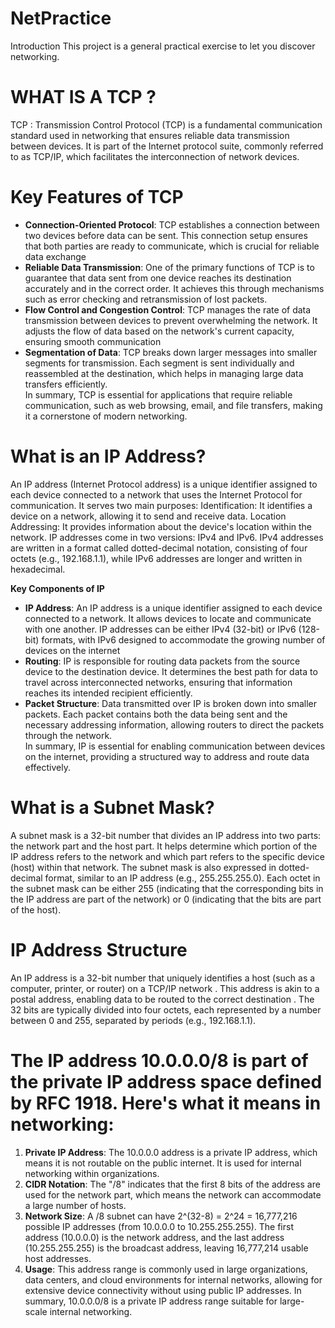 # NetPractice
Introduction This project is a general practical exercise to let you discover networking.

# WHAT IS A TCP ?

TCP : Transmission Control Protocol (TCP) is a fundamental communication standard used in networking that ensures reliable data transmission between devices. It is part of the Internet 
protocol suite, commonly referred to as TCP/IP, which facilitates the interconnection of network devices.

# Key Features of TCP

- **Connection-Oriented Protocol**: TCP establishes a connection between two devices before data can be
sent. This connection setup ensures that both parties are ready to
communicate, which is crucial for reliable data exchange
- **Reliable Data Transmission**: One of the primary functions of TCP is to guarantee that data sent from one device reaches its destination accurately and in the correct order. It achieves this through mechanisms such as error checking and
retransmission of lost packets.
- **Flow Control and Congestion Control**: TCP manages the rate of data transmission between devices to prevent
overwhelming the network. It adjusts the flow of data based on the
network's current capacity, ensuring smooth communication    
- **Segmentation of Data**: TCP breaks down larger messages into smaller segments for transmission. Each segment is sent individually and reassembled at the destination,
which helps in managing large data transfers efficiently. <br>
In summary, TCP is essential for applications that require reliable 
communication, such as web browsing, email, and file transfers, making 
it a cornerstone of modern networking.

# What is an IP Address?

An IP address (Internet Protocol address) is a unique identifier assigned to each device connected to a network that uses the Internet Protocol for communication. It serves two main purposes:
Identification: It identifies a device on a network, allowing it to send and receive data.
Location Addressing: It provides information about the device's location within the network.
IP addresses come in two versions: IPv4 and IPv6. IPv4 addresses are written in a format called dotted-decimal notation, consisting of four octets (e.g., 192.168.1.1), while IPv6 addresses are longer and written in hexadecimal.

**Key Components of IP**

- **IP Address**: An IP address is a unique identifier assigned to each device connected
to a network. It allows devices to locate and communicate with one
another. IP addresses can be either IPv4 (32-bit) or IPv6 (128-bit)
formats, with IPv6 designed to accommodate the growing number of devices on the internet
- **Routing**: IP is responsible for routing data packets from the source device to
the destination device. It determines the best path for data to travel
across interconnected networks, ensuring that information reaches its
intended recipient efficiently.
- **Packet Structure**: Data transmitted over IP is broken down into smaller packets. Each
packet contains both the data being sent and the necessary addressing
information, allowing routers to direct the packets through the network. <br>
In summary, IP is essential for enabling communication between devices on 
the internet, providing a structured way to address and route data 
effectively.

# What is a Subnet Mask?

A subnet mask is a 32-bit number that divides an IP address into two parts: the network part and the host part. It helps determine which portion of the IP address refers to the network and which part refers to the specific device (host) within that network.
The subnet mask is also expressed in dotted-decimal format, similar to an IP address (e.g., 255.255.255.0). Each octet in the subnet mask can be either 255 (indicating that the corresponding bits in the IP address are part of the network) or 0 (indicating that the bits are part of the host).

# IP Address Structure
An IP address is a 32-bit number that uniquely identifies a host (such as a computer, printer, or router) on a TCP/IP network
. This address is akin to a postal address, enabling data to be routed to the correct destination
. The 32 bits are typically divided into four octets, each represented by a number between 0 and 255, separated by periods (e.g., 192.168.1.1).

# The IP address 10.0.0.0/8 is part of the private IP address space defined by RFC 1918. Here's what it means in networking:

1. **Private IP Address**: The 10.0.0.0 address is a private IP address, which means it is not routable on the public internet. It is used for internal networking within organizations.
2. **CIDR Notation**: The "/8" indicates that the first 8 bits of the address are used for the network part, which means the network can accommodate a large number of hosts.
3. **Network Size**: A /8 subnet can have 2^(32-8) = 2^24 = 16,777,216 possible IP addresses (from 10.0.0.0 to 10.255.255.255). The first address (10.0.0.0) is the network address, and the last address (10.255.255.255) is the broadcast address, leaving 16,777,214 usable host addresses.
4. **Usage**: This address range is commonly used in large organizations, data centers, and cloud environments for internal networks, allowing for extensive device connectivity without using public IP addresses.
In summary, 10.0.0.0/8 is a private IP address range suitable for large-scale internal networking.
